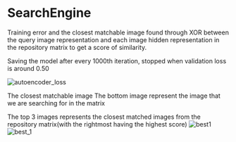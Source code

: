 # SearchEngine

Training error and the closest matchable image found through XOR between the query image representation and each image hidden representation in the repository matrix to get a score of similarity.

Saving the model after every 1000th iteration, stopped when validation loss is around 0.50

![autoencoder_loss](https://user-images.githubusercontent.com/23450113/80243698-f8ac0d00-8667-11ea-94ee-a0beb4829c19.png)


The closest matchable image 
The bottom image represent the image that we are searching for in the matrix

The top 3 images represents the closest matched images from the repository matrix(with the rightmost having the highest score)
![best1](https://user-images.githubusercontent.com/23450113/80243631-dd410200-8667-11ea-99c0-5bc832c83327.png)
![best_1](https://user-images.githubusercontent.com/23450113/80243637-df0ac580-8667-11ea-8808-739b18ddc17c.png)

